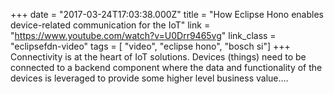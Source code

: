+++
date = "2017-03-24T17:03:38.000Z"
title = "How Eclipse Hono enables device-related communication for the IoT"
link = "https://www.youtube.com/watch?v=U0Drr9465vg"
link_class  = "eclipsefdn-video"
tags = [ "video", "eclipse hono", "bosch si"]
+++
Connectivity is at the heart of IoT solutions. Devices (things) need to be connected to a backend component where the data and functionality of the devices is leveraged to provide some higher level business value.…